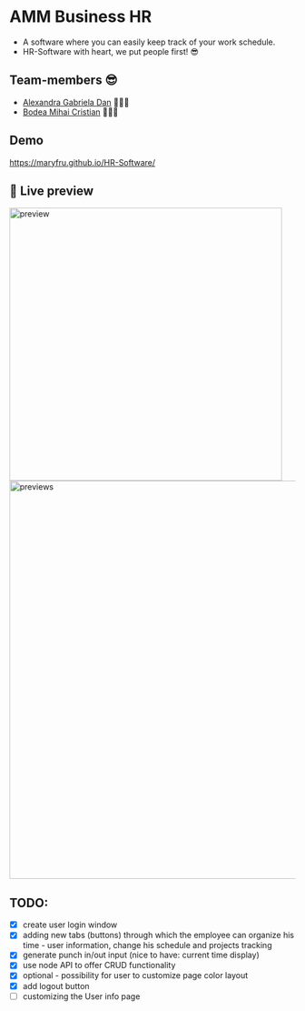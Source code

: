 # AMM Business HR

- A software where you can easily keep track of your work schedule.
- HR-Software with heart, we put people first! 😎

## Team-members 😎

- [Alexandra Gabriela Dan](https://github.com/alehttd) 👩🏼‍💻
- [Bodea Mihai Cristian](https://github.com/Michael-ZE) 👨🏻‍💻

## Demo

https://maryfru.github.io/HR-Software/

## 📸 Live preview

<img width="480" alt="preview" src="https://github.com/maryfru/HR-Software/assets/127441132/0980f8f1-f9c5-4ff2-8696-197d3da4125c">

<img width="700" alt="previews" src="https://github.com/maryfru/HR-Software/assets/127441132/19d96275-7c33-4807-9f31-dbe66ccbfcf7">

## TODO:

- [x] create user login window
- [x] adding new tabs (buttons) through which the employee can organize his time - user information, change his schedule and projects tracking
- [x] generate punch in/out input (nice to have: current time display)
- [x] use node API to offer CRUD functionality
- [x] optional - possibility for user to customize page color layout
- [x] add logout button
- [ ] customizing the User info page
